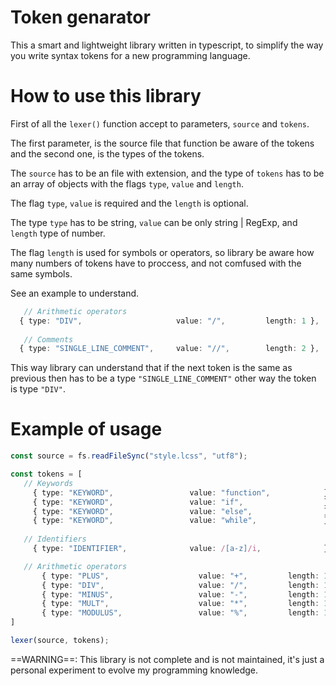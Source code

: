 # Token genarator 

 This a smart and lightweight library written in typescript, to simplify the way you write syntax tokens for a new programming language.

# How to use this library

 First of all the `lexer()` function accept to parameters, `source` and `tokens`.

 The first parameter, is the source file that function be aware of the tokens and the second one, is the types of the tokens.

 The `source` has to be an file with extension, and the type of `tokens` has to be an array of objects with the flags `type`, `value` and `length`.

 The flag `type`, `value` is required and the `length` is optional.

 The type `type` has to be string, `value` can be only string | RegExp, and `length` type of number.

 The flag `length` is used for symbols or operators, so library be aware how many numbers of tokens have to proccess, and not comfused with the same symbols.

 See an example to understand.
 
```typescript
   // Arithmetic operators
  { type: "DIV",                     value: "/",         length: 1 },
  
   // Comments
  { type: "SINGLE_LINE_COMMENT",     value: "//",        length: 2 },
```
  This way library can understand that if the next token is the same as previous then has to be a type `"SINGLE_LINE_COMMENT"` other way the token is type `"DIV"`.

 # Example of usage
 
 ```typescript
 const source = fs.readFileSync("style.lcss", "utf8");

const tokens = [
	// Keywords
	  { type: "KEYWORD",                 value: "function",            },
	  { type: "KEYWORD",                 value: "if",                  },
	  { type: "KEYWORD",                 value: "else",                },
	  { type: "KEYWORD",                 value: "while",               },
	
	// Identifiers
	  { type: "IDENTIFIER",              value: /[a-z]/i,              },

	// Arithmetic operators
	    { type: "PLUS",                    value: "+",         length: 1 },
	    { type: "DIV",                     value: "/",         length: 1 },
	    { type: "MINUS",                   value: "-",         length: 1 },
	    { type: "MULT",                    value: "*",         length: 1 },
	    { type: "MODULUS",                 value: "%",         length: 1 },
]

lexer(source, tokens);
```
==WARNING==: This library is not complete and is not maintained, it's just a personal experiment to evolve my programming knowledge.
